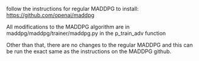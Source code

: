 follow the instructions for regular MADDPG to install: https://github.com/openai/maddpg

All modifications to the MADDPG algorithm are in maddpg/maddpg/trainer/maddpg.py in the p_train_adv function

Other than that, there are no changes to the regular MADDPG and this can be run the exact same as the instructions on the MADDPG github.
